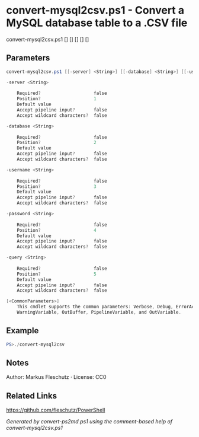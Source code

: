 # convert-mysql2csv.ps1 - Convert a MySQL database table to a .CSV file

convert-mysql2csv.ps1 [<server>] [<database>] [<username>] [<password>] [<query>]

## Parameters
```powershell
convert-mysql2csv.ps1 [[-server] <String>] [[-database] <String>] [[-username] <String>] [[-password] <String>] [[-query] <String>] [<CommonParameters>]

-server <String>
    
    Required?                    false
    Position?                    1
    Default value                
    Accept pipeline input?       false
    Accept wildcard characters?  false

-database <String>
    
    Required?                    false
    Position?                    2
    Default value                
    Accept pipeline input?       false
    Accept wildcard characters?  false

-username <String>
    
    Required?                    false
    Position?                    3
    Default value                
    Accept pipeline input?       false
    Accept wildcard characters?  false

-password <String>
    
    Required?                    false
    Position?                    4
    Default value                
    Accept pipeline input?       false
    Accept wildcard characters?  false

-query <String>
    
    Required?                    false
    Position?                    5
    Default value                
    Accept pipeline input?       false
    Accept wildcard characters?  false

[<CommonParameters>]
    This cmdlet supports the common parameters: Verbose, Debug, ErrorAction, ErrorVariable, WarningAction, 
    WarningVariable, OutBuffer, PipelineVariable, and OutVariable.
```

## Example
```powershell
PS>./convert-mysql2csv
```


## Notes
Author: Markus Fleschutz · License: CC0

## Related Links
https://github.com/fleschutz/PowerShell

*Generated by convert-ps2md.ps1 using the comment-based help of convert-mysql2csv.ps1*
